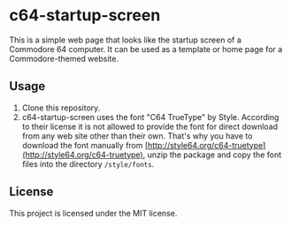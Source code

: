 c64-startup-screen
==================

This is a simple web page that looks like the startup screen of a Commodore 64 computer. It can be used as a template or home page for a Commodore-themed website.

Usage
-----
1. Clone this repository.
2. c64-startup-screen uses the font "C64 TrueType" by Style. According to their license it is not allowed to provide the font for direct download from any web site other than their own. That's why you have to download the font manually from [http://style64.org/c64-truetype](http://style64.org/c64-truetype), unzip the package and copy the font files into the directory `/style/fonts`.

License
-------
This project is licensed under the MIT license.